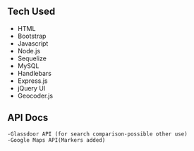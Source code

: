 ## **Tech Used**
  -	HTML
  -	Bootstrap
  -	Javascript
  -	Node.js
  -	Sequelize
  -	MySQL
  -	Handlebars
  -	Express.js
  -	jQuery UI
  -	Geocoder.js
  
 ## **API Docs**
	-Glassdoor API (for search comparison-possible other use)
	-Google Maps API(Markers added)

  
  
